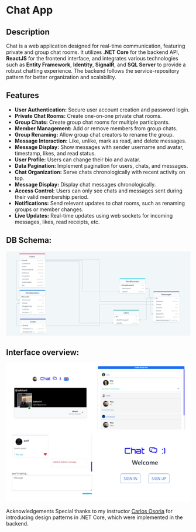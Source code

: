 # Chat App


## Description

Chat is a web application designed for real-time communication, featuring private and group chat rooms. It utilizes **.NET Core** for the backend API, **ReactJS** for the frontend interface, and integrates various technologies such as **Entity Framework**, **Identity**, **SignalR**, and **SQL Server** to provide a robust chatting experience. The backend follows the service-repository pattern for better organization and scalability.

## Features

- **User Authentication:** Secure user account creation and password login.
- **Private Chat Rooms:** Create one-on-one private chat rooms.
- **Group Chats:** Create group chat rooms for multiple participants.
- **Member Management:** Add or remove members from group chats.
- **Group Renaming:** Allow group chat creators to rename the group.
- **Message Interaction:** Like, unlike, mark as read, and delete messages.
- **Message Display:** Show messages with sender username and avatar, timestamp, likes, and read status.
- **User Profile:** Users can change their bio and avatar.
- **Data Pagination:** Implement pagination for users, chats, and messages.
- **Chat Organization:** Serve chats chronologically with recent activity on top.
- **Message Display:** Display chat messages chronologically.
- **Access Control:** Users can only see chats and messages sent during their valid membership period.
- **Notifications:** Send relevant updates to chat rooms, such as renaming groups or member changes.
- **Live Updates:** Real-time updates using web sockets for incoming messages, likes, read receipts, etc.

## DB Schema:
![Image Alt Text](https://github.com/Zakharii-Husar/chat/blob/main/API/Avatars/CHAT_DB_SCHEMA.png)

## Interface overview:
![Image Alt Text](https://github.com/Zakharii-Husar/chat/blob/main/API/Avatars/Collage.jpg)

Acknowledgements
Special thanks to my instructor [Carlos Osoria](https://github.com/cosoria) for introducing design patterns in .NET Core, which were implemented in the backend.
